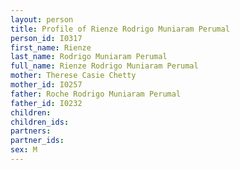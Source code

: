 ```yaml
---
layout: person
title: Profile of Rienze Rodrigo Muniaram Perumal
person_id: I0317
first_name: Rienze
last_name: Rodrigo Muniaram Perumal
full_name: Rienze Rodrigo Muniaram Perumal
mother: Therese Casie Chetty
mother_id: I0257
father: Roche Rodrigo Muniaram Perumal
father_id: I0232
children:
children_ids:
partners:
partner_ids:
sex: M
---
```


